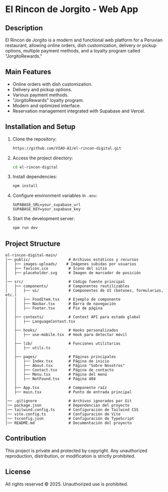# El Rincon de Jorgito - Web App

## Description

El Rincon de Jorgito is a modern and functional web platform for a Peruvian restaurant, allowing online orders, dish customization, delivery or pickup options, multiple payment methods, and a loyalty program called "JorgitoRewards."

## Main Features

- Online orders with dish customization.
- Delivery and pickup options.
- Various payment methods.
- "JorgitoRewards" loyalty program.
- Modern and optimized interface.
- Reservation management integrated with Supabase and Vercel.

## Installation and Setup

1. Clone the repository:
   ```sh
   https://github.com/VIAO-AI/el-rincon-digital.git
   ```
2. Access the project directory:
   ```sh
   cd el-rincon-digital
   ```
3. Install dependencies:
   ```sh
   npm install
   ```
4. Configure environment variables in `.env`:
   ```env
   SUPABASE_URL=your_supabase_url
   SUPABASE_KEY=your_supabase_key
   ```
5. Start the development server:
   ```sh
   npm run dev
   ```

## Project Structure

```
el-rincon-digital-main/
│── public/                 # Archivos estáticos y recursos
│   ├── images-uploads/    # Imágenes subidas por usuarios
│   ├── favicon.ico         # Ícono del sitio
│   ├── placeholder.svg     # Imagen de marcador de posición
│
│── src/                    # Código fuente principal
│   ├── components/         # Componentes reutilizables
│   │   ├── ui/             # Componentes de UI (botones, formularios, etc.)
│   │   ├── FoodItem.tsx    # Ejemplo de componente
│   │   ├── Navbar.tsx      # Barra de navegación
│   │   ├── Footer.tsx      # Pie de página
│   │
│   ├── contexts/           # Context API para estado global
│   │   ├── LanguageContext.tsx
│   │
│   ├── hooks/              # Hooks personalizados
│   │   ├── use-mobile.tsx  # Hook para detectar móvil
│   │
│   ├── lib/                # Funciones utilitarias
│   │   ├── utils.ts
│   │
│   ├── pages/              # Páginas principales
│   │   ├── Index.tsx       # Página de inicio
│   │   ├── About.tsx       # Página "Sobre Nosotros"
│   │   ├── Contact.tsx     # Página de contacto
│   │   ├── Menu.tsx        # Página del menú
│   │   ├── NotFound.tsx    # Página 404
│   │
│   ├── App.tsx             # Componente raíz
│   ├── main.tsx            # Punto de entrada principal
│
│── .gitignore              # Archivos ignorados por Git
│── package.json            # Dependencias del proyecto
│── tailwind.config.ts      # Configuración de Tailwind CSS
│── vite.config.ts          # Configuración de Vite
│── tsconfig.json           # Configuración de TypeScript
│── README.md               # Documentación del proyecto

```

## Contribution

This project is private and protected by copyright. Any unauthorized reproduction, distribution, or modification is strictly prohibited.

## License

All rights reserved © 2025. Unauthorized use is prohibited.
